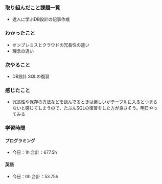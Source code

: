 ### 取り組んだこと課題一覧
- 達人に学ぶDB設計の記事作成
### わかったこと
- オンプレミスとクラウドの冗長性の違い
- 理念の違い
### 次やること
- DB設計  SQLの復習
### 感じたこと
- 冗長性や保存の方法などを読んでるときは楽しいがテーブルに入るとつまらないと感じてしまうので、たぶんSQLの復習をした方が良さそう。明日やってみる
### 学習時間
#### プログラミング
- 今日：1h 合計：677.5h
#### 英語
- 今日：0h 合計：53.75h